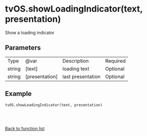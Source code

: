 # tvOS.showLoadingIndicator(text, presentation)

Show a loading indicator

## Parameters

<table><tr><td>Type</td><td>@var</td><td>Description</td><td>Required</td></tr><tr><td>string</td><td>[text]</td><td>loading text</td><td>Optional</td></tr><tr><td>string</td><td>[presentation]</td><td>last presentation</td><td>Optional</td></tr></table>

## Example

    tvOS.showLoadingIndicator(text, presentation)


<br><br>

[Back to function list](https://github.com/wdg/tvOS.js/wiki/tvOS.js-Function-list)